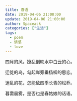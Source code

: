 ```yaml
---
title: 春语
date: 2019-04-06 21:00:00
update: 2019-04-06 21:00:00
author: Spaceack
categories: ["生活"]
tags: 
  - poem
  - 情感 
  - love
---
```



四月的风，撩乱倒映水中白云的心。

迁徙的鸟，勾起岸旁垂杨柳的思恋。

迷乱的花，怎能敌四季长青的松乔。

暮霭晨雾，是否也是春姑娘的话语。

